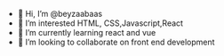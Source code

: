 - 👋 Hi, I’m @beyzaabaas
- 👀 I’m interested HTML, CSS,Javascript,React
- 🌱 I’m currently learning react and vue
- 💞️ I’m looking to collaborate on front end development
